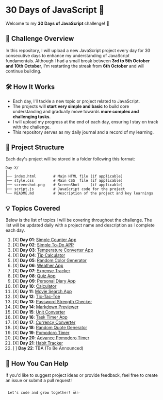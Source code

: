 # 30 Days of JavaScript 🚀

Welcome to my **30 Days of JavaScript** challenge! 🎉

## 📅 Challenge Overview

In this repository, I will upload a new JavaScript project every day for 30 consecutive days to enhance my understanding of JavaScript fundamentals. Although I had a small break between **3rd to 5th October and 10th October**, I'm restarting the streak from **6th October** and will continue building.

## 🛠️ How It Works

- Each day, I'll tackle a new topic or project related to JavaScript.
- The projects will **start very simple and basic** to build core understanding and gradually move towards **more complex and challenging tasks**.
- I will upload my progress at the end of each day, ensuring I stay on track with the challenge.
- This repository serves as my daily journal and a record of my learning.


## 📁 Project Structure

Each day's project will be stored in a folder following this format:

```
Day-X/
│
├── index.html        # Main HTML file (if applicable)
├── style.css         # Main CSS  file (if applicable)
├── screenshot.png    # ScreenShot     (if applicable)
├── script.js         # JavaScript code for the project
└── README.md         # Description of the project and key learnings
```

## 💡 Topics Covered

Below is the list of topics I will be covering throughout the challenge. The list will be updated daily with a project name and description as I complete each day.

1. [X]  **Day 01**:  [Simple Counter App](https://github.com/VaibhavKatariya/30DaysOfJavaScript/tree/main/Day-01)
2. [X]  **Day 02**:  [Simple To-Do APP](https://github.com/VaibhavKatariya/30DaysOfJavaScript/tree/main/Day-02)
3. [X]  **Day 03**:  [Temperature Converter App](https://github.com/VaibhavKatariya/30DaysOfJavaScript/tree/main/Day-03)
4. [X]  **Day 04**:  [Tip Calculator](https://github.com/VaibhavKatariya/30DaysOfJavaScript/tree/main/Day-04)
5. [X]  **Day 05**:  [Random Color Generator](https://github.com/VaibhavKatariya/30DaysOfJavaScript/tree/main/Day-05)
6. [X]  **Day 06**:  [Weather App](https://github.com/VaibhavKatariya/30DaysOfJavaScript/tree/main/Day-06)
7. [X]  **Day 07**:  [Expense Tracker](https://github.com/VaibhavKatariya/30DaysOfJavaScript/tree/main/Day-07)
8. [X]  **Day 08**:  [Quiz App](https://github.com/VaibhavKatariya/30DaysOfJavaScript/tree/main/Day-08)
9. [X]  **Day 09**:  [Personal Diary App](https://github.com/VaibhavKatariya/30DaysOfJavaScript/tree/main/Day-09)
10. [X]  **Day 10**:  [Calculator](https://github.com/VaibhavKatariya/30DaysOfJavaScript/tree/main/Day-10)
11. [X]  **Day 11**:  [Movie Search App](https://github.com/VaibhavKatariya/30DaysOfJavaScript/tree/main/Day-11)
12. [X]  **Day 12**:  [Tic-Tac-Toe](https://github.com/VaibhavKatariya/30DaysOfJavaScript/tree/main/Day-12)
13. [X]  **Day 13**:  [Password Strength Checker](https://github.com/VaibhavKatariya/30DaysOfJavaScript/tree/main/Day-13)
14. [X]  **Day 14**:  [Markdown Previewer](https://github.com/VaibhavKatariya/30DaysOfJavaScript/tree/main/Day-14)
15. [X]  **Day 15**:  [Unit Converter](https://github.com/VaibhavKatariya/30DaysOfJavaScript/tree/main/Day-15)
16. [X]  **Day 16**:  [Task Timer App](https://github.com/VaibhavKatariya/30DaysOfJavaScript/tree/main/Day-16)
17. [X]  **Day 17**:  [Currency Converter](https://github.com/VaibhavKatariya/30DaysOfJavaScript/tree/main/Day-17)
18. [X]  **Day 18**:  [Random Quote Generator](https://github.com/VaibhavKatariya/30DaysOfJavaScript/tree/main/Day-18)
19. [X]  **Day 19**:  [Pomodoro Timer](https://github.com/VaibhavKatariya/30DaysOfJavaScript/tree/main/Day-19)
20. [X]  **Day 20**:  [Advance Pomodoro Timer](https://github.com/VaibhavKatariya/30DaysOfJavaScript/tree/main/Day-20)
21. [X]  **Day 21**:  [Habit Tracker](https://github.com/VaibhavKatariya/30DaysOfJavaScript/tree/main/Day-21)
22. [ ]  **Day 22**: TBA (To Be Announced)

## 🤝 How You Can Help

If you'd like to suggest project ideas or provide feedback, feel free to create an issue or submit a pull request!

### 

```
 Let's code and grow together! 💻✨ 
```
